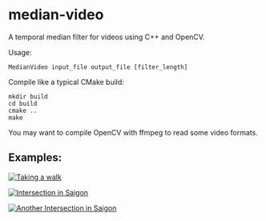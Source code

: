 # median-video

A temporal median filter for videos using C++ and OpenCV.

Usage:

    MedianVideo input_file output_file [filter_length]

Compile like a typical CMake build:

    mkdir build
    cd build
    cmake ..
    make
    
You may want to compile OpenCV with ffmpeg to read some video formats.

## Examples:

[![Taking a walk](http://img.youtube.com/vi/7JFYpmh5AzI/0.jpg)](https://www.youtube.com/watch?v=7JFYpmh5AzI "Taking a walk")

[![Intersection in Saigon](http://img.youtube.com/vi/4og_4lLTkt8/0.jpg)](https://www.youtube.com/watch?v=4og_4lLTkt8 "Intersection in Saigon")

[![Another Intersection in Saigon](http://img.youtube.com/vi/N5I4plfUNvQ/0.jpg)](https://www.youtube.com/watch?v=N5I4plfUNvQ "Another Intersection in Saigon")
